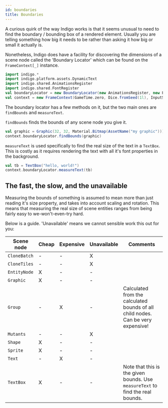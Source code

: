 ```yaml
---
id: boundaries
title: Boundaries
---
```


A curious quirk of the way Indigo works is that it seems unusual to need to find the boundary / bounding box of a rendered element. Usually you are telling something how big it needs to be rather than asking it how big or small it actually is.

Nonetheless, Indigo does have a facility for discovering the dimensions of a scene node called the 'Boundary Locator' which can be found on the `FrameContext[_]` instance.

```scala mdoc:js:shared:invisible
import indigo.*
import indigo.platform.assets.DynamicText
import indigo.shared.AnimationsRegister
import indigo.shared.FontRegister
val boundaryLocator = new BoundaryLocator(new AnimationsRegister, new FontRegister, new DynamicText)
val context = new FrameContext(GameTime.zero, Dice.fromSeed(1l), InputState.default, boundaryLocator, ())
```

The boundary locator has a few methods on it, but the two main ones are `findBounds` and `measureText`.

`findBounds` finds the bounds of any scene node you give it.

```scala mdoc:js
val graphic = Graphic(32, 32, Material.Bitmap(AssetName("my graphic")))
context.boundaryLocator.findBounds(graphic)
```

`measureText` is used specifically to find the real size of the text in a `TextBox`. This is costly as it requires rendering the text with all it's font properties in the background.

```scala mdoc:js
val tb = TextBox("hello, world!")
context.boundaryLocator.measureText(tb)
```

## The fast, the slow, and the unavailable

Measuring the bounds of something is assumed to mean more than just reading it's size property, and takes into account scaling and rotation. This means that measuring the real size of scene entities ranges from being fairly easy to we-won't-even-try hard.

Below is a guide. 'Unavailable' means we cannot sensible work this out for you:

Scene node|Cheap|Expensive|Unavailable|Comments
---|---|---|---|---
`CloneBatch`|-|-|X|
`CloneTiles`|-|-|X|
`EntityNode`|X|-|-|
`Graphic`|X|-|-|
`Group`|-|X|-|Calculated from the calculated bounds of all child nodes. Can be very expensive!
`Mutants`|-|-|X|
`Shape`|X|-|-|
`Sprite`|X|-|-|
`Text`|-|X|-|
`TextBox`|X|-|-|Note that this is the given bounds. Use `measureText` to find the real bounds.
